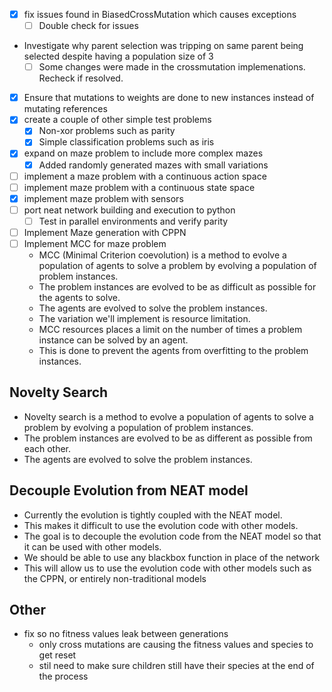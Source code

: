- [x] fix issues found in BiasedCrossMutation which causes exceptions
  - [ ] Double check for issues
- Investigate why parent selection was tripping on same parent being selected despite having a population size of 3
  - [ ] Some changes were made in the crossmutation implemenations. Recheck if resolved.
- [x] Ensure that mutations to weights are done to new instances instead of mutating references
- [x] create a couple of other simple test problems
  - [x] Non-xor problems such as parity
  - [x] Simple classification problems such as iris
- [x] expand on maze problem to include more complex mazes
  - [x] Added randomly generated mazes with small variations
- [ ] implement a maze problem with a continuous action space
- [ ] implement maze problem with a continuous state space
- [x] implement maze problem with sensors
- [ ] port neat network building and execution to python
  - [ ] Test in parallel environments and verify parity
- [ ] Implement Maze generation with CPPN
- [ ] Implement MCC for maze problem
  - MCC (Minimal Criterion coevolution) is a method to evolve a population of agents to solve a problem by evolving a population of problem instances.
  - The problem instances are evolved to be as difficult as possible for the agents to solve.
  - The agents are evolved to solve the problem instances.
  - The variation we'll implement is resource limitation.
  - MCC resources places a limit on the number of times a problem instance can be solved by an agent.
  - This is done to prevent the agents from overfitting to the problem instances.


## Novelty Search
- Novelty search is a method to evolve a population of agents to solve a problem by evolving a population of problem instances.
- The problem instances are evolved to be as different as possible from each other.
- The agents are evolved to solve the problem instances.

## Decouple Evolution from NEAT model 
- Currently the evolution is tightly coupled with the NEAT model.
- This makes it difficult to use the evolution code with other models.
- The goal is to decouple the evolution code from the NEAT model so that it can be used with other models.
- We should be able to use any blackbox function in place of the network  
- This will allow us to use the evolution code with other models such as the CPPN, or entirely non-traditional models


## Other
- fix so no fitness values leak between generations
  - only cross mutations are causing the fitness values and species to get reset
  - stil need to make sure children still have their species at the end of the process
